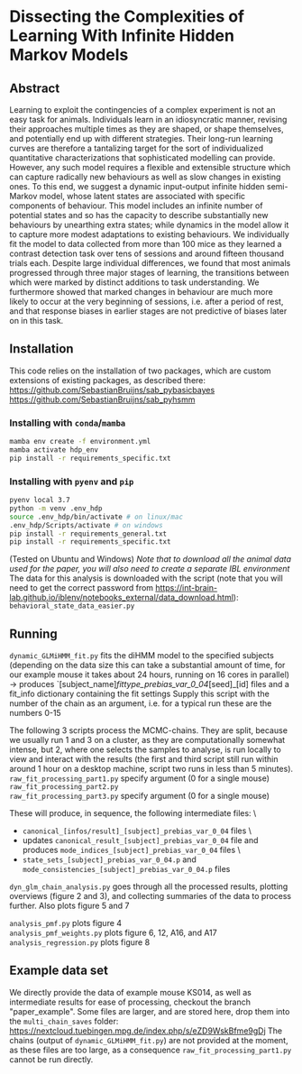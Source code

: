 # Dissecting the Complexities of Learning With Infinite Hidden Markov Models

## Abstract

Learning to exploit the contingencies of a complex experiment is not an easy task for animals. Individuals learn in an idiosyncratic manner, revising their approaches multiple times as they are shaped, or shape themselves, and potentially end up with different strategies. Their long-run learning curves are therefore a tantalizing target for the sort of individualized quantitative characterizations that sophisticated modelling can provide. However, any such model requires a flexible and extensible structure which can capture radically new behaviours as well as slow changes in existing ones. To this end, we suggest a dynamic input-output infinite hidden semi-Markov model, whose latent states are associated with specific components of behaviour. This model includes an infinite number of potential states and so has the capacity to describe substantially new behaviours by unearthing extra states; while dynamics in the model allow it to capture more modest adaptations to existing behaviours. We individually fit the model to data collected from more than 100 mice as they learned a contrast detection task over tens of sessions and around fifteen thousand trials each. Despite large individual differences, we found that most animals progressed through three major stages of learning, the transitions between which were marked by distinct additions to task understanding. We furthermore showed that marked changes in behaviour are much more likely to occur at the very beginning of sessions, i.e. after a period of rest, and that response biases in earlier stages are not predictive of biases later on in this task.

## Installation

This code relies on the installation of two packages, which are custom extensions of existing packages, as described there: \
https://github.com/SebastianBruijns/sab_pybasicbayes \
https://github.com/SebastianBruijns/sab_pyhsmm

### Installing with `conda`/`mamba`
```sh
mamba env create -f environment.yml
mamba activate hdp_env
pip install -r requirements_specific.txt
```

### Installing with `pyenv` and `pip`
```sh
pyenv local 3.7
python -m venv .env_hdp
source .env_hdp/bin/activate # on linux/mac
.env_hdp/Scripts/activate # on windows
pip install -r requirements_general.txt
pip install -r requirements_specific.txt
```

(Tested on Ubuntu and Windows)
*Note that to download all the animal data used for the paper, you will also need to create a separate IBL environment*
The data for this analysis is downloaded with the script (note that you will need to get the correct password from https://int-brain-lab.github.io/iblenv/notebooks_external/data_download.html): \
``behavioral_state_data_easier.py``

## Running

``dynamic_GLMiHMM_fit.py`` fits the diHMM model to the specified subjects (depending on the data size this can take a substantial amount of time, for our example mouse it takes about 24 hours, running on 16 cores in parallel) -> produces `[subject_name]_fittype_prebias_var_0_04_[seed]_[id] files and a fit_info dictionary containing the fit settings
Supply this script with the number of the chain as an argument, i.e. for a typical run these are the numbers 0-15

The following 3 scripts process the MCMC-chains. They are split, because we usually run 1 and 3 on a cluster, as they are computationally somewhat intense, but 2, where one selects the samples to analyse, is run locally to view and interact with the results (the first and third script still run within around 1 hour on a desktop machine, script two runs in less than 5 minutes).\
``raw_fit_processing_part1.py``  specify argument (0 for a single mouse) \
``raw_fit_processing_part2.py``  \
``raw_fit_processing_part3.py`` specify argument (0 for a single mouse)

These will produce, in sequence, the following intermediate files: \
- ``canonical_[infos/result]_[subject]_prebias_var_0_04`` files \
- updates ``canonical_result_[subject]_prebias_var_0_04`` file and produces ``mode_indices_[subject]_prebias_var_0_04`` files \
- ``state_sets_[subject]_prebias_var_0_04.p`` and ``mode_consistencies_[subject]_prebias_var_0_04.p`` files


``dyn_glm_chain_analysis.py`` goes through all the processed results, plotting overviews (figure 2 and 3), and collecting summaries of the data to process further. Also plots figure 5 and 7

``analysis_pmf.py`` plots figure 4\
``analysis_pmf_weights.py`` plots figure 6, 12, A16, and A17\
``analysis_regression.py`` plots figure 8

## Example data set

We directly provide the data of example mouse KS014, as well as intermediate results for ease of processing, checkout the branch "paper_example". Some files are larger, and are stored here, drop them into the `multi_chain_saves` folder: https://nextcloud.tuebingen.mpg.de/index.php/s/eZD9WskBfme9gDj
The chains (output of ``dynamic_GLMiHMM_fit.py``) are not provided at the moment, as these files are too large, as a consequence ``raw_fit_processing_part1.py`` cannot be run directly.
